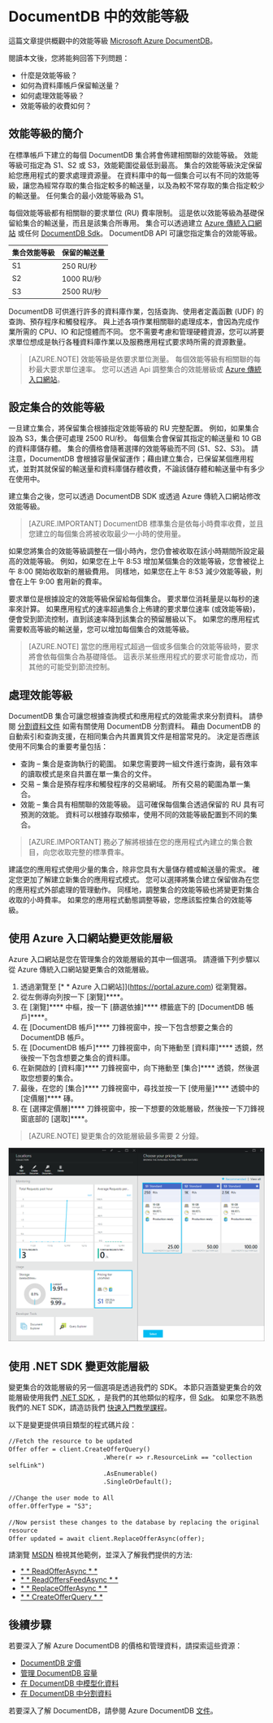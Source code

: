 <properties 
    pageTitle="DocumentDB 中的效能等級 | Microsoft Azure" 
    description="了解 DocumentDB 中的效能等級如何可讓您依每個集合為基礎保留輸送量。" 
    services="documentdb" 
    authors="johnfmacintyre" 
    manager="jhubbard" 
    editor="monicar" 
    documentationCenter=""/>

<tags 
    ms.service="documentdb" 
    ms.workload="data-services" 
    ms.tgt_pltfrm="na" 
    ms.devlang="na" 
    ms.topic="article" 
    ms.date="10/16/2015" 
    ms.author="johnmac"/>


# DocumentDB 中的效能等級

這篇文章提供概觀中的效能等級 [Microsoft Azure DocumentDB](http://azure.microsoft.com/services/documentdb/)。

閱讀本文後，您將能夠回答下列問題：

-   什麼是效能等級？
-   如何為資料庫帳戶保留輸送量？
-   如何處理效能等級？
-   效能等級的收費如何？

## 效能等級的簡介

在標準帳戶下建立的每個 DocumentDB 集合將會佈建相關聯的效能等級。 效能等級可指定為 S1、S2 或 S3，效能範圍從最低到最高。 集合的效能等級決定保留給您應用程式的要求處理資源量。 在資料庫中的每一個集合可以有不同的效能等級，讓您為經常存取的集合指定較多的輸送量，以及為較不常存取的集合指定較少的輸送量。 任何集合的最小效能等級為 S1。

每個效能等級都有相關聯的要求單位 (RU) 費率限制。 這是依以效能等級為基礎保留給集合的輸送量，而且是該集合所專用。 集合可以透過建立 [Azure 傳統入口網站](http://portal.azure.com) 或任何 [DocumentDB Sdk](https://msdn.microsoft.com/library/azure/dn781482.aspx)。 DocumentDB API 可讓您指定集合的效能等級。

 集合效能等級| 保留的輸送量
---|---
 S1| 250 RU/秒
 S2| 1000 RU/秒
 S3| 2500 RU/秒

DocumentDB 可供進行許多的資料庫作業，包括查詢、使用者定義函數 (UDF) 的查詢、預存程序和觸發程序。 與上述各項作業相關聯的處理成本，會因為完成作業所需的 CPU、IO 和記憶體而不同。 您不需要考慮和管理硬體資源，您可以將要求單位想成是執行各種資料庫作業以及服務應用程式要求時所需的資源數量。
> [AZURE.NOTE] 效能等級是依要求單位測量。 每個效能等級有相關聯的每秒最大要求單位速率。 您可以透過 Api 調整集合的效能層級或 [Azure 傳統入口網站](https://portal.azure.com/)。

## 設定集合的效能等級

一旦建立集合，將保留集合根據指定效能等級的 RU 完整配置。 例如，如果集合設為 S3，集合便可處理 2500 RU/秒。 每個集合會保留其指定的輸送量和 10 GB 的資料庫儲存體。 集合的價格會隨著選擇的效能等級而不同 (S1、S2、S3)。 請注意，DocumentDB 會根據容量保留運作；藉由建立集合，已保留某個應用程式，並對其就保留的輸送量和資料庫儲存體收費，不論該儲存體和輸送量中有多少在使用中。

建立集合之後，您可以透過 DocumentDB SDK 或透過 Azure 傳統入口網站修改效能等級。
> [AZURE.IMPORTANT] DocumentDB 標準集合是依每小時費率收費，並且您建立的每個集合將被收取最少一小時的使用量。 

如果您將集合的效能等級調整在一個小時內，您仍會被收取在該小時期間所設定最高的效能等級。 例如，如果您在上午 8:53 增加某個集合的效能等級，您會被從上午 8:00 開始收取新的層級費用。 同樣地，如果您在上午 8:53 減少效能等級，則會在上午 9:00 套用新的費率。

要求單位是根據設定的效能等級保留給每個集合。 要求單位消耗量是以每秒的速率來計算。 如果應用程式的速率超過集合上佈建的要求單位速率 (或效能等級)，便會受到節流控制，直到該速率降到該集合的預留層級以下。 如果您的應用程式需要較高等級的輸送量，您可以增加每個集合的效能等級。
> [AZURE.NOTE] 當您的應用程式超過一個或多個集合的效能等級時，要求將會依每個集合為基礎降低。 這表示某些應用程式的要求可能會成功，而其他的可能受到節流控制。

## 處理效能等級

DocumentDB 集合可讓您根據查詢模式和應用程式的效能需求來分割資料。 請參閱 [分割資料文件](documentdb-partition-data.md) 如需有關使用 DocumentDB 分割資料。 藉由 DocumentDB 的自動索引和查詢支援，在相同集合內共置異質文件是相當常見的。 決定是否應該使用不同集合的重要考量包括：

- 查詢 – 集合是查詢執行的範圍。 如果您需要跨一組文件進行查詢，最有效率的讀取模式是來自共置在單一集合的文件。
- 交易 – 集合是預存程序和觸發程序的交易網域。 所有交易的範圍為單一集合。
- 效能 – 集合具有相關聯的效能等級。 這可確保每個集合透過保留的 RU 具有可預測的效能。 資料可以根據存取頻率，使用不同的效能等級配置到不同的集合。

> [AZURE.IMPORTANT] 務必了解將根據在您的應用程式內建立的集合數目，向您收取完整的標準費率。

建議您的應用程式使用少量的集合，除非您具有大量儲存體或輸送量的需求。 確定您更加了解建立新集合的應用程式模式。 您可以選擇將集合建立保留做為在您的應用程式外部處理的管理動作。 同樣地，調整集合的效能等級也將變更對集合收取的小時費率。 如果您的應用程式動態調整等級，您應該監控集合的效能等級。

## 使用 Azure 入口網站變更效能層級

Azure 入口網站是您在管理集合的效能層級的其中一個選項。 請遵循下列步驟以從 Azure 傳統入口網站變更集合的效能層級。

1. 透過瀏覽至 [* * Azure 入口網站]](https://portal.azure.com) 從瀏覽器。
2. 從左側導向列按一下 [瀏覽]****。
3. 在 [瀏覽]**** 中樞，按一下 [篩選依據]**** 標籤底下的 [DocumentDB 帳戶]****。
4. 在 [DocumentDB 帳戶]**** 刀鋒視窗中，按一下包含想要之集合的 DocumentDB 帳戶。
5. 在 [DocumentDB 帳戶]**** 刀鋒視窗中，向下捲動至 [資料庫]**** 透鏡，然後按一下包含想要之集合的資料庫。
6. 在新開啟的 [資料庫]**** 刀鋒視窗中，向下捲動至 [集合]**** 透鏡，然後選取您想要的集合。
7. 最後，在您的 [集合]**** 刀鋒視窗中，尋找並按一下 [使用量]**** 透鏡中的 [定價層]**** 磚。
8. 在 [選擇定價層]**** 刀鋒視窗中，按一下想要的效能層級，然後按一下刀鋒視窗底部的 [選取]****。

>[AZURE.NOTE] 變更集合的效能層級最多需要 2 分鐘。

![變更定價層][1]

## 使用 .NET SDK 變更效能層級

變更集合的效能層級的另一個選項是透過我們的 SDK。 本節只涵蓋變更集合的效能層級使用我們 [.NET SDK](https://msdn.microsoft.com/library/azure/dn948556.aspx), ，是我們的其他類似的程序，但 [Sdk](https://msdn.microsoft.com/library/azure/dn781482.aspx)。 如果您不熟悉我們的.NET SDK，請造訪我們 [快速入門教學課程](documentdb-get-started.md)。

以下是變更提供項目類型的程式碼片段：

    //Fetch the resource to be updated
    Offer offer = client.CreateOfferQuery()
                              .Where(r => r.ResourceLink == "collection selfLink")    
                              .AsEnumerable()
                              .SingleOrDefault();
    
    //Change the user mode to All
    offer.OfferType = "S3";
    
    //Now persist these changes to the database by replacing the original resource
    Offer updated = await client.ReplaceOfferAsync(offer);

請瀏覽 [MSDN](https://msdn.microsoft.com/library/azure/microsoft.azure.documents.client.documentclient.aspx) 檢視其他範例，並深入了解我們提供的方法:

- [* * ReadOfferAsync * *](https://msdn.microsoft.com/library/azure/microsoft.azure.documents.client.documentclient.readofferasync.aspx)
- [* * ReadOffersFeedAsync * *](https://msdn.microsoft.com/library/azure/microsoft.azure.documents.client.documentclient.readoffersfeedasync.aspx)
- [* * ReplaceOfferAsync * *](https://msdn.microsoft.com/library/azure/microsoft.azure.documents.client.documentclient.replaceofferasync.aspx)
- [* * CreateOfferQuery * *](https://msdn.microsoft.com/library/azure/microsoft.azure.documents.linq.documentqueryable.createofferquery.aspx)

## 後續步驟

若要深入了解 Azure DocumentDB 的價格和管理資料，請探索這些資源：

- [DocumentDB 定價](http://azure.microsoft.com/pricing/details/documentdb/)
- [管理 DocumentDB 容量](documentdb-manage.md)
- [在 DocumentDB 中模型化資料](documentdb-modeling-data.md)
- [在 DocumentDB 中分割資料](documentdb-partition-data.md)

若要深入了解 DocumentDB，請參閱 Azure DocumentDB [文件](http://azure.microsoft.com/documentation/services/documentdb/)。


[1]: ./media/documentdb-performance-levels/img1.png 

